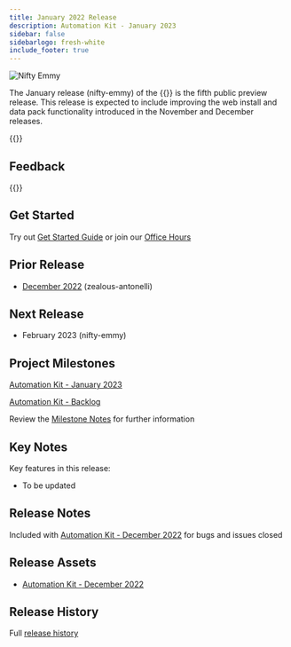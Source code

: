 ```yaml
---
title: January 2022 Release
description: Automation Kit - January 2023
sidebar: false
sidebarlogo: fresh-white
include_footer: true
---
```


<div class="optional">

![Nifty Emmy](/images/nifty-emmy.png)

The January release (nifty-emmy) of the {{<product-name>}} is the fifth public preview release. This release is expected to include improving the web install and data pack functionality introduced in the November and December releases.

</div>

<div class="optional">

{{<presentationStyles>}}

## Feedback

{{<questions name="/releases/january-2023.json" completed="Thank you for providing feedback" showNavigationButtons=false >}}

</div>

<div class="optional">

## Get Started

Try out [Get Started Guide](/get-started) or join our [Office Hours](/office-hours)

## Prior Release

- [December 2022](/releases/december-2022) (zealous-antonelli)

## Next Release

- February 2023 (nifty-emmy)

## Project Milestones

[Automation Kit - January 2023](https://github.com/orgs/microsoft/projects/486/views/9)

[Automation Kit - Backlog](https://github.com/orgs/microsoft/projects/486/views/1)

Review the [Milestone Notes](/releases/milestones) for further information

## Key Notes

Key features in this release:

- To be updated

## Release Notes

Included with [Automation Kit - December 2022](https://github.com/microsoft/powercat-automation-kit/releases/tag/AutomationKit-December2022) for bugs and issues closed

## Release Assets

- [Automation Kit - December 2022](https://github.com/microsoft/powercat-automation-kit/releases/tag/AutomationKit-December2022)

## Release History

Full [release history](/releases)

</div>

